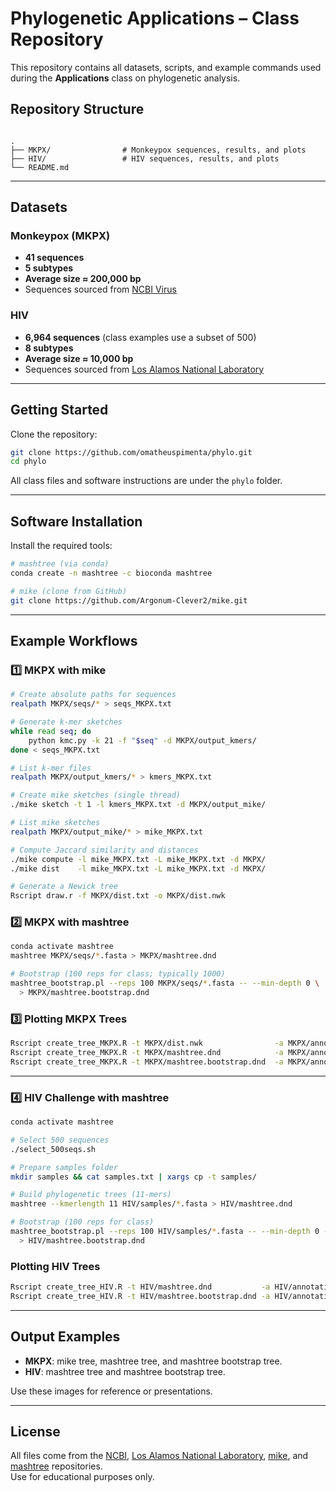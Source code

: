 # Phylogenetic Applications – Class Repository

This repository contains all datasets, scripts, and example commands used during the **Applications** class on phylogenetic analysis.

## Repository Structure
```

.
├── MKPX/                # Monkeypox sequences, results, and plots
├── HIV/                 # HIV sequences, results, and plots
└── README.md

````

---

## Datasets

### Monkeypox (MKPX)
- **41 sequences**
- **5 subtypes**
- **Average size ≈ 200,000 bp**  
- Sequences sourced from [NCBI Virus](https://www.ncbi.nlm.nih.gov/labs/virus/vssi/#/)

### HIV
- **6,964 sequences** (class examples use a subset of 500)
- **8 subtypes**
- **Average size ≈ 10,000 bp**  
- Sequences sourced from [Los Alamos National Laboratory](https://www.hiv.lanl.gov/content/index)

---

## Getting Started

Clone the repository:
```bash
git clone https://github.com/omatheuspimenta/phylo.git
cd phylo
````

All class files and software instructions are under the `phylo` folder.

---

## Software Installation

Install the required tools:

```bash
# mashtree (via conda)
conda create -n mashtree -c bioconda mashtree

# mike (clone from GitHub)
git clone https://github.com/Argonum-Clever2/mike.git
```

---

## Example Workflows

### 1️⃣ MKPX with **mike**

```bash
# Create absolute paths for sequences
realpath MKPX/seqs/* > seqs_MKPX.txt

# Generate k-mer sketches
while read seq; do
    python kmc.py -k 21 -f "$seq" -d MKPX/output_kmers/
done < seqs_MKPX.txt

# List k-mer files
realpath MKPX/output_kmers/* > kmers_MKPX.txt

# Create mike sketches (single thread)
./mike sketch -t 1 -l kmers_MKPX.txt -d MKPX/output_mike/

# List mike sketches
realpath MKPX/output_mike/* > mike_MKPX.txt

# Compute Jaccard similarity and distances
./mike compute -l mike_MKPX.txt -L mike_MKPX.txt -d MKPX/
./mike dist    -l mike_MKPX.txt -L mike_MKPX.txt -d MKPX/

# Generate a Newick tree
Rscript draw.r -f MKPX/dist.txt -o MKPX/dist.nwk
```

### 2️⃣ MKPX with **mashtree**

```bash
conda activate mashtree
mashtree MKPX/seqs/*.fasta > MKPX/mashtree.dnd

# Bootstrap (100 reps for class; typically 1000)
mashtree_bootstrap.pl --reps 100 MKPX/seqs/*.fasta -- --min-depth 0 \
  > MKPX/mashtree.bootstrap.dnd
```

### 3️⃣ Plotting MKPX Trees

```bash
Rscript create_tree_MKPX.R -t MKPX/dist.nwk                -a MKPX/annotation.csv -o MKPX/
Rscript create_tree_MKPX.R -t MKPX/mashtree.dnd            -a MKPX/annotation.csv -o MKPX/
Rscript create_tree_MKPX.R -t MKPX/mashtree.bootstrap.dnd  -a MKPX/annotation.csv -o MKPX/
```

---

### 4️⃣ HIV Challenge with **mashtree**

```bash
conda activate mashtree

# Select 500 sequences
./select_500seqs.sh

# Prepare samples folder
mkdir samples && cat samples.txt | xargs cp -t samples/

# Build phylogenetic trees (11-mers)
mashtree --kmerlength 11 HIV/samples/*.fasta > HIV/mashtree.dnd

# Bootstrap (100 reps for class)
mashtree_bootstrap.pl --reps 100 HIV/samples/*.fasta -- --min-depth 0 --kmerlength 11 \
  > HIV/mashtree.bootstrap.dnd
```

### Plotting HIV Trees

```bash
Rscript create_tree_HIV.R -t HIV/mashtree.dnd           -a HIV/annotation.csv -o HIV/ --confidence none
Rscript create_tree_HIV.R -t HIV/mashtree.bootstrap.dnd -a HIV/annotation.csv -o HIV/ --confidence color
```

---

## Output Examples

* **MKPX**: mike tree, mashtree tree, and mashtree bootstrap tree.
* **HIV**: mashtree tree and mashtree bootstrap tree.

Use these images for reference or presentations.

---

## License

All files come from the [NCBI](https://www.ncbi.nlm.nih.gov/labs/virus/vssi/#/), [Los Alamos National Laboratory](https://www.hiv.lanl.gov/content/index), [mike](https://github.com/Argonum-Clever2/mike/tree/master), and [mashtree](https://github.com/lskatz/mashtree) repositories.  
Use for educational purposes only.


